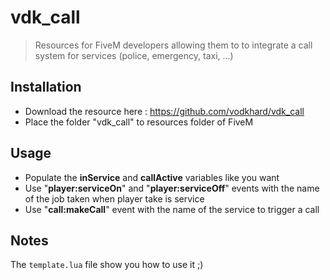 # vdk_call

> Resources for FiveM developers allowing them to to integrate a call system for services (police, emergency, taxi, ...)

## Installation

- Download the resource here : https://github.com/vodkhard/vdk_call
- Place the folder "vdk_call" to resources folder of FiveM

## Usage

- Populate the **inService** and **callActive** variables like you want
- Use "**player:serviceOn**" and "**player:serviceOff**" events with the name of the job taken when player take is service
- Use "**call:makeCall**" event with the name of the service to trigger a call

## Notes

The `template.lua` file show you how to use it ;)
